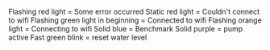 

Flashing red light = Some error occurred
Static red light = Couldn't connect to wifi
Flashing green light in beginning = Connected to wifi
Flashing orange light = Connecting to wifi
Solid blue = Benchmark
Solid purple = pump active
Fast green blink = reset water level
